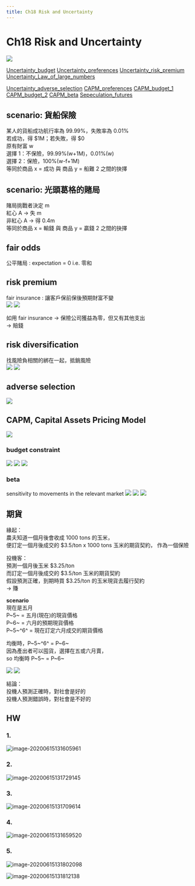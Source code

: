 ```yaml
---
title: Ch18 Risk and Uncertainty
---
```


# Ch18 Risk and Uncertainty

![](https://i.imgur.com/jSXLMk1.png)

[Uncertainty\_budget](https://drive.google.com/file/d/1QpBeDmqbnydl0Kf9clRVAXefRWLfDDb9/view) [Uncertainty\_preferences](https://drive.google.com/file/d/1AipfmmGHra3Ui_pSuG4hNssBbK8J7gvs/view) [Uncertainty\_risk\_premium](https://drive.google.com/file/d/1UVXevG21RRm65iqyHruGffIEwSIdVlqB/view) [Uncertainty\_Law\_of\_large\_numbers](https://drive.google.com/file/d/1tpNv3aCu1xQpMYLTc_irwKOx31_ugUha/view)

[Uncertainty\_adverse\_selection](https://drive.google.com/file/d/1MW5m7QW745SMuWxOq74g0bPx0Aawpf3g/view) [CAPM\_preferences](https://drive.google.com/file/d/1Y-EWfn5J-IckUvKpVF1Owdf_dH5DwmZt/view) [CAPM\_budget\_1](https://drive.google.com/file/d/1Ve1jW-UUkwIhaJK-qccgQsbt4fhSZVY6/view) [CAPM\_budget\_2](https://drive.google.com/file/d/18_-BLNak8gLQZgeV84QakNf91d4UJ6hS/view) [CAPM\_beta](https://drive.google.com/file/d/14lqt-Jv4PIMxcFux2_voGIIogJMFayy_/view) [Sepeculation\_futures](https://drive.google.com/accounts?continueUrl=https%3A//drive.google.com/open%3Fid%3D1Db65bLAtc7AbGjd6QAmqcJur7SZoquEj)

## scenario: 貨船保險

某人的貨船成功航行率為 99.99%，失敗率為 0.01%  
若成功，得 $1M；若失敗，得 $0  
原有財富 w  
選擇 1：不保險，99.99%\(w+1M\)，0.01%\(w\)  
選擇 2：保險，100%\(w-f+1M\)  
等同於商品 x = 成功 與 商品 y = 船難 2 之間的抉擇

## scenario: 光頭葛格的賭局

賭局挑戰者決定 m  
紅心 A → 失 m  
非紅心 A → 得 0.4m  
等同於商品 x = 輸錢 與 商品 y = 贏錢 2 之間的抉擇

## fair odds

公平賭局 : expectation = 0 i.e. 零和

## risk premium

fair insurance : 讓客戶保前保後預期財富不變  
![](https://i.imgur.com/Gqq83EZ.png) ![](https://i.imgur.com/zhAcPVb.png)

如用 fair insurance → 保險公司獲益為零，但又有其他支出  
→ 賠錢

## risk diversification

找風險負相關的綁在一起，抵銷風險  
![](https://i.imgur.com/CjEG4TN.png) ![](https://i.imgur.com/3Sz9w6p.png)

## adverse selection

![](https://i.imgur.com/5FXe116.png)

## CAPM, Capital Assets Pricing Model

![](https://i.imgur.com/P0Vk3Mw.png)

### budget constraint

![](https://i.imgur.com/z4i0Seg.png) ![](https://i.imgur.com/UcPWtT1.png) ![](https://i.imgur.com/Fk1rTDL.png)

### beta

sensitivity to movements in the relevant market ![](https://i.imgur.com/dl7ib4p.png) ![](https://i.imgur.com/h0htARK.png) ![](https://i.imgur.com/EK7LQMj.png)

## 期貨

緣起：  
農夫知道一個月後會收成 1000 tons 的玉米，  
便訂定一個月後成交的 $3.5/ton x 1000 tons 玉米的期貨契約， 作為一個保險

投機客：  
預測一個月後玉米 $3.25/ton  
而訂定一個月後成交的 $3.5/ton 玉米的期貨契約  
假設預測正確，到期時買 $3.25/ton 的玉米現貨去履行契約  
→ 賺

**scenario**  
現在是五月  
P~5~ = 五月\(現在\)的現貨價格  
P~6~ = 六月的預期現貨價格  
P~5~^6^ = 現在訂定六月成交的期貨價格

均衡時，P~5~^6^ = P~6~  
因為產出者可以囤貨，選擇在五或六月賣，  
so 均衡時 P~5~ = P~6~

![](https://i.imgur.com/vHatNN3.png) ![](https://i.imgur.com/XJrAmzd.png)

結論：  
投機人預測正確時，對社會是好的  
投機人預測錯誤時，對社會是不好的

## HW

### 1.

![image-20200615131605961](https://i.loli.net/2020/06/15/kCXaczESMVnAIl8.png)

### 2.

![image-20200615131729145](https://i.loli.net/2020/06/15/qDyxrmgFTNMwz4a.png)

### 3.

![image-20200615131709614](https://i.loli.net/2020/09/13/r8HCzuaWBcUfFNy.png)

### 4.

![image-20200615131659520](https://i.loli.net/2020/06/15/LAHw8DR3WJb1pke.png)

### 5.

![image-20200615131802098](https://i.loli.net/2020/09/13/kqGflSMc3omDaEp.png)

![image-20200615131812138](https://i.loli.net/2020/06/15/P8HjWpfsgYNOvXd.png)

